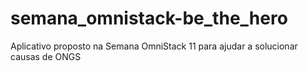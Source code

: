 # semana_omnistack-be_the_hero
Aplicativo proposto na Semana OmniStack 11 para ajudar a solucionar causas de ONGS 
